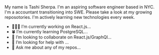 My name is Tashi Sherpa. I'm an aspiring software engineer based in NYC. I'm a accountant transitioning into SWE. Please take a look at my growing reposotories. I'm actively learning new technologies every week.

- 👩🏻‍💻 I’m currently working on React.js...
- 🍀 I’m currently learning PostgreSQL...
- 👯 I’m looking to collaborate on React.js/GraphQl...
- 🤔 I’m looking for help with ...
- 💬 Ask me about any of my repos...

<!--
**TashiS7/TashiS7** is a ✨ _special_ ✨ repository because its `README.md` (this file) appears on your GitHub profile.


-->
